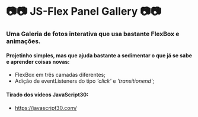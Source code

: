 # :camera::camera: JS-Flex Panel Gallery :camera::camera:

### Uma Galeria de fotos interativa que usa bastante FlexBox e animações.

#### Projetinho simples, mas que ajuda bastante a sedimentar o que já se sabe e aprender coisas novas:
* FlexBox em três camadas diferentes;
* Adição de eventListeners do tipo *'click'* e *'transitionend'*;

#### Tirado dos vídeos JavaScript30:
* https://javascript30.com/